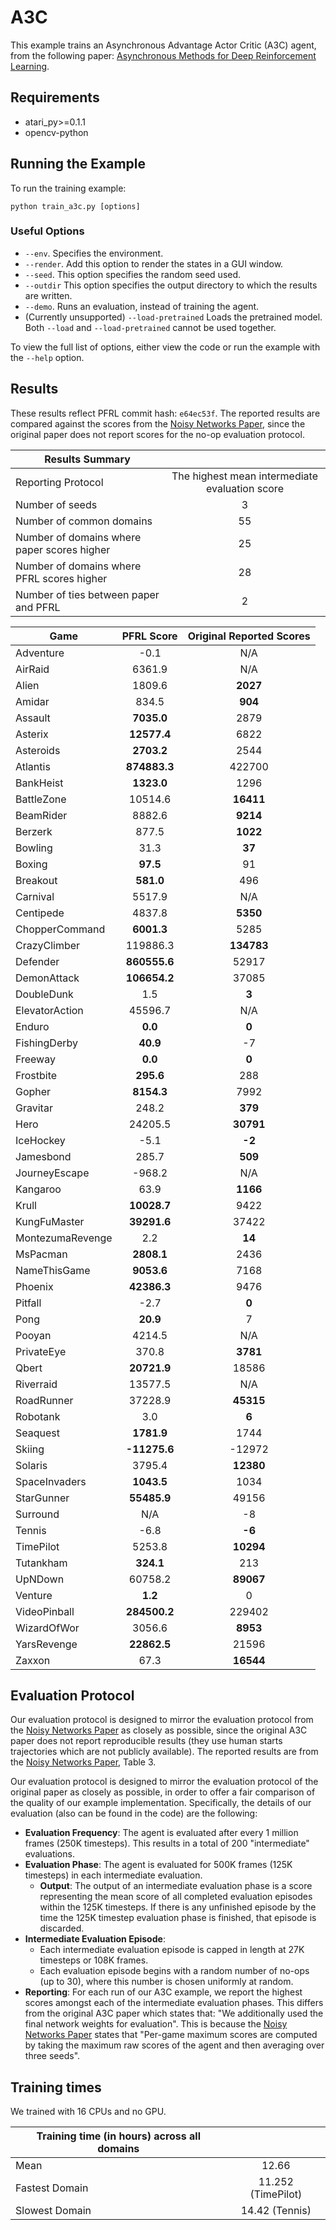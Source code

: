 # A3C
This example trains an Asynchronous Advantage Actor Critic (A3C) agent, from the following paper: [Asynchronous Methods for Deep Reinforcement Learning](https://arxiv.org/abs/1602.01783). 

## Requirements

- atari_py>=0.1.1
- opencv-python

## Running the Example

To run the training example:
```
python train_a3c.py [options]
```

### Useful Options
- `--env`. Specifies the environment. 
- `--render`. Add this option to render the states in a GUI window.
- `--seed`. This option specifies the random seed used.
- `--outdir` This option specifies the output directory to which the results are written.
- `--demo`. Runs an evaluation, instead of training the agent.
- (Currently unsupported) `--load-pretrained` Loads the pretrained model. Both `--load` and `--load-pretrained` cannot be used together.

To view the full list of options, either view the code or run the example with the `--help` option.


## Results
These results reflect PFRL commit hash: `e64ec53f`. The reported results are compared against the scores from the [Noisy Networks Paper](https://arxiv.org/abs/1706.10295), since the original paper does not report scores for the no-op evaluation protocol.


| Results Summary ||
| ------------- |:-------------:|
| Reporting Protocol | The highest mean intermediate evaluation score |
| Number of seeds | 3 |
| Number of common domains | 55 |
| Number of domains where paper scores higher | 25 |
| Number of domains where PFRL scores higher | 28 |
| Number of ties between paper and PFRL | 2 | 


| Game        | PFRL Score           | Original Reported Scores |
| ------------- |:-------------:|:-------------:|
| Adventure | -0.1| N/A|
| AirRaid | 6361.9| N/A|
| Alien | 1809.6| **2027**|
| Amidar | 834.5| **904**|
| Assault | **7035.0**| 2879|
| Asterix | **12577.4**| 6822|
| Asteroids | **2703.2**| 2544|
| Atlantis | **874883.3**| 422700|
| BankHeist | **1323.0**| 1296|
| BattleZone | 10514.6| **16411**|
| BeamRider | 8882.6| **9214**|
| Berzerk | 877.5| **1022**|
| Bowling | 31.3| **37**|
| Boxing | **97.5**| 91|
| Breakout | **581.0**| 496|
| Carnival | 5517.9| N/A|
| Centipede | 4837.8| **5350**|
| ChopperCommand | **6001.3**| 5285|
| CrazyClimber | 119886.3| **134783**|
| Defender | **860555.6**| 52917|
| DemonAttack | **106654.2**| 37085|
| DoubleDunk | 1.5| **3**|
| ElevatorAction | 45596.7| N/A|
| Enduro | **0.0**| **0**|
| FishingDerby | **40.9**| -7|
| Freeway | **0.0**| **0**|
| Frostbite | **295.6**| 288|
| Gopher | **8154.3**| 7992|
| Gravitar | 248.2| **379**|
| Hero | 24205.5| **30791**|
| IceHockey | -5.1| **-2**|
| Jamesbond | 285.7| **509**|
| JourneyEscape | -968.2| N/A|
| Kangaroo | 63.9| **1166**|
| Krull | **10028.7**| 9422|
| KungFuMaster | **39291.6**| 37422|
| MontezumaRevenge | 2.2| **14**|
| MsPacman | **2808.1**| 2436|
| NameThisGame | **9053.6**| 7168|
| Phoenix | **42386.3**| 9476|
| Pitfall | -2.7| **0**|
| Pong | **20.9**| 7|
| Pooyan | 4214.5| N/A|
| PrivateEye | 370.8| **3781**|
| Qbert | **20721.9**| 18586|
| Riverraid | 13577.5| N/A|
| RoadRunner | 37228.9| **45315**|
| Robotank | 3.0| **6**|
| Seaquest | **1781.9**| 1744|
| Skiing | **-11275.6**| -12972|
| Solaris | 3795.4| **12380**|
| SpaceInvaders | **1043.5**| 1034|
| StarGunner | **55485.9**| 49156|
| Surround | N/A| -8|
| Tennis | -6.8| **-6**|
| TimePilot | 5253.8| **10294**|
| Tutankham | **324.1**| 213|
| UpNDown | 60758.2| **89067**|
| Venture | **1.2**| 0|
| VideoPinball | **284500.2**| 229402|
| WizardOfWor | 3056.6| **8953**|
| YarsRevenge | **22862.5**| 21596|
| Zaxxon | 67.3| **16544**|



## Evaluation Protocol

Our evaluation protocol is designed to mirror the evaluation protocol from the [Noisy Networks Paper](https://arxiv.org/abs/1706.10295) as closely as possible, since the original A3C paper does not report reproducible results (they use human starts trajectories which are not publicly available). The reported results are from the [Noisy Networks Paper](https://arxiv.org/abs/1706.10295), Table 3.

Our evaluation protocol is designed to mirror the evaluation protocol of the original paper as closely as possible, in order to offer a fair comparison of the quality of our example implementation. Specifically, the details of our evaluation (also can be found in the code) are the following:

- **Evaluation Frequency**: The agent is evaluated after every 1 million frames (250K timesteps). This results in a total of 200 "intermediate" evaluations.
- **Evaluation Phase**: The agent is evaluated for 500K frames (125K timesteps) in each intermediate evaluation. 
	- **Output**: The output of an intermediate evaluation phase is a score representing the mean score of all completed evaluation episodes within the 125K timesteps. If there is any unfinished episode by the time the 125K timestep evaluation phase is finished, that episode is discarded.
- **Intermediate Evaluation Episode**: 
	- Each intermediate evaluation episode is capped in length at 27K timesteps or 108K frames.
	- Each evaluation episode begins with a random number of no-ops (up to 30), where this number is chosen uniformly at random.
- **Reporting**: For each run of our A3C example, we report the highest scores amongst each of the intermediate evaluation phases. This differs from the original A3C paper which states that: "We additionally used the final network weights for evaluation". This is because the [Noisy Networks Paper](https://arxiv.org/abs/1706.10295) states that "Per-game maximum scores are computed by taking the maximum raw scores of the agent and then averaging over three seeds".


## Training times

We trained with 16 CPUs and no GPU.


| Training time (in hours) across all domains | |
| ------------- |:-------------:|
| Mean        |  12.66 |
| Fastest Domain | 11.252 (TimePilot)|
| Slowest Domain | 14.42 (Tennis)|
